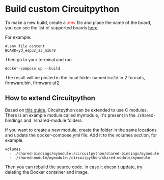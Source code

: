 # Build custom Circuitpython

To make a new build, create a <span style="color:red">.env</span> file and place the name of the board, you can see the list of supported boards [here](https://github.com/adafruit/circuitpython/tree/8.2.9/ports/espressif/boards).

For example:

```
#.env file content
BOARD=yd_esp32_s3_n16r8
```

Then go to your terminal and run

```
docker-compose up --build
```

The result will be posted in the local folder named `build` in 2 formats, firmware.bin, firmware.uf2

## How to extend Circuitpython

Based on [this guide](https://learn.adafruit.com/extending-circuitpython/inside-the-virtual-machine), Circuitpython can be extended to use C modules. There is an example module called mymodule, it's present in the ./shared-bindings and ./shared-module folders.

If you want to create a new module, create the folder in the same locations and update the docker-compose.yml file. Add it to the volumes section, for example.

```
volumes
  - ./shared-bindings/mymodule:/circuitpython/shared-bindings/mymodule
  - ./shared-module/mymodule:/circuitpython/shared-module/mymodule
```

Then you can rebuild the source code. In case it doesn't update, try deleting the Docker container and image.
